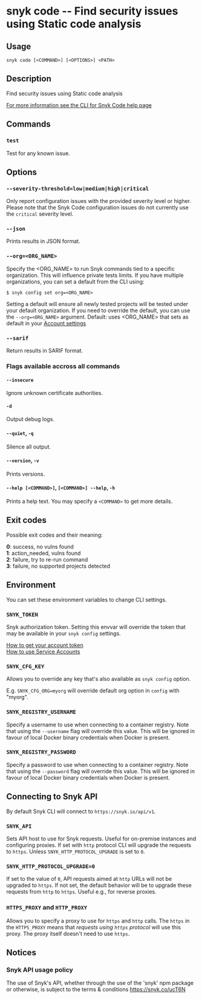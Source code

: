 # snyk code -- Find security issues using Static code analysis

## Usage

`snyk code [<COMMAND>] [<OPTIONS>] <PATH>`

## Description

Find security issues using Static code analysis

[For more information see the CLI for Snyk Code help page](https://docs.snyk.io/snyk-code/cli-for-snyk-code)

## Commands

### `test`

Test for any known issue.

## Options

### `--severity-threshold=low|medium|high|critical`

Only report configuration issues with the provided severity level or higher. Please note that the Snyk Code configuration issues do not currently use the `critical` severity level.

### `--json`

Prints results in JSON format.

### `--org=<ORG_NAME>`

Specify the <ORG_NAME> to run Snyk commands tied to a specific organization. This will influence private tests limits.
If you have multiple organizations, you can set a default from the CLI using:

`$ snyk config set org=<ORG_NAME>`

Setting a default will ensure all newly tested projects will be tested
under your default organization. If you need to override the default, you can use the `--org=<ORG_NAME>` argument.
Default: uses <ORG_NAME> that sets as default in your [Account settings](https://app.snyk.io/account)

### `--sarif`

Return results in SARIF format.




### Flags available accross all commands

#### `--insecure`

Ignore unknown certificate authorities.

#### `-d`

Output debug logs.

#### `--quiet`, `-q`

Silence all output.

#### `--version`, `-v`

Prints versions.

#### `--help [<COMMAND>]`, `[<COMMAND>] --help`, `-h`

Prints a help text. You may specify a `<COMMAND>` to get more details.




## Exit codes

Possible exit codes and their meaning:

**0**: success, no vulns found<br />
**1**: action_needed, vulns found<br />
**2**: failure, try to re-run command<br />
**3**: failure, no supported projects detected<br />


## Environment

You can set these environment variables to change CLI settings.

### `SNYK_TOKEN`

Snyk authorization token. Setting this envvar will override the token that may be available in your `snyk config` settings.

[How to get your account token](https://snyk.co/ucT6J)<br />
[How to use Service Accounts](https://snyk.co/ucT6L)<br />

### `SNYK_CFG_KEY`

Allows you to override any key that's also available as `snyk config` option.

E.g. `SNYK_CFG_ORG=myorg` will override default org option in `config` with "myorg".

### `SNYK_REGISTRY_USERNAME`

Specify a username to use when connecting to a container registry. Note that using the `--username` flag will
override this value. This will be ignored in favour of local Docker binary credentials when Docker is present.

### `SNYK_REGISTRY_PASSWORD`

Specify a password to use when connecting to a container registry. Note that using the `--password` flag will
override this value. This will be ignored in favour of local Docker binary credentials when Docker is present.

## Connecting to Snyk API

By default Snyk CLI will connect to `https://snyk.io/api/v1`.

### `SNYK_API`

Sets API host to use for Snyk requests. Useful for on-premise instances and configuring proxies. If set with `http` protocol CLI will upgrade the requests to `https`. Unless `SNYK_HTTP_PROTOCOL_UPGRADE` is set to `0`.

### `SNYK_HTTP_PROTOCOL_UPGRADE=0`

If set to the value of `0`, API requests aimed at `http` URLs will not be upgraded to `https`. If not set, the default behavior will be to upgrade these requests from `http` to `https`. Useful e.g., for reverse proxies.

### `HTTPS_PROXY` and `HTTP_PROXY`

Allows you to specify a proxy to use for `https` and `http` calls. The `https` in the `HTTPS_PROXY` means that _requests using `https` protocol_ will use this proxy. The proxy itself doesn't need to use `https`.


## Notices

### Snyk API usage policy

The use of Snyk's API, whether through the use of the 'snyk' npm package or otherwise, is subject to the terms & conditions
https://snyk.co/ucT6N

